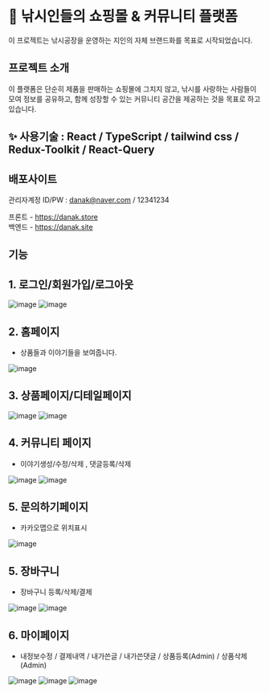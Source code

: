 # 🎣 낚시인들의 쇼핑몰 & 커뮤니티 플랫폼

이 프로젝트는 낚시공장을 운영하는 지인의 자체 브랜드화를 목표로 시작되었습니다.

## 프로젝트 소개
이 플랫폼은 단순히 제품을 판매하는 쇼핑몰에 그치지 않고, 낚시를 사랑하는 사람들이 모여 정보를 공유하고, 함께 성장할 수 있는 커뮤니티 공간을 제공하는 것을 목표로 하고 있습니다.

## ✨ 사용기술 : React / TypeScript / tailwind css / Redux-Toolkit / React-Query

## 배포사이트 <br/> 
관리자계정 ID/PW : danak@naver.com / 12341234

프론트 - https://danak.store   <br/> 
백엔드 - https://danak.site

## 기능 

## 1. 로그인/회원가입/로그아웃
![image](https://github.com/user-attachments/assets/c0e68823-4440-478f-933b-cf9bb9e70982)
![image](https://github.com/user-attachments/assets/2423f45a-7740-40e9-979c-0f0010bf3e7e)

## 2. 홈페이지
- 상품들과 이야기들을 보여줍니다.
  
![image](https://github.com/user-attachments/assets/548f69a4-403d-4e76-8eaa-de5e05831eed)


## 3. 상품페이지/디테일페이지

![image](https://github.com/user-attachments/assets/a0d3670c-1707-489f-a439-ec54ab1aeaad) ![image](https://github.com/user-attachments/assets/d9b776b0-23b1-45a8-980d-c526fdcde5d4)

## 4. 커뮤니티 페이지
- 이야기생성/수정/삭제 , 댓글등록/삭제
  
![image](https://github.com/user-attachments/assets/64014148-c689-4f2f-85b7-563139c2ea69)
![image](https://github.com/user-attachments/assets/0d8f5a41-f0be-43a2-8c89-789609806b74)

## 5. 문의하기페이지
- 카카오맵으로 위치표시

![image](https://github.com/user-attachments/assets/5ea3f6cb-537b-460f-85cf-a0883b115b8b)

## 5. 장바구니
- 장바구니 등록/삭제/결제
  
![image](https://github.com/user-attachments/assets/f06af823-e120-48be-ab04-84221fc5f2bb)
![image](https://github.com/user-attachments/assets/92dd9164-caf6-4d52-a05a-7369d1dcbe3c)

## 6. 마이페이지 
- 내정보수정 / 결제내역 / 내가쓴글 / 내가쓴댓글 / 상품등록(Admin) / 상품삭제(Admin)

![image](https://github.com/user-attachments/assets/92892777-7d88-44bd-ab67-e7783c2a034b)
![image](https://github.com/user-attachments/assets/33e0833b-8789-48d3-b1b3-7f3340fc4467)
![image](https://github.com/user-attachments/assets/cd8ffd2f-ab93-49cd-83f5-bafed56e07ce)












